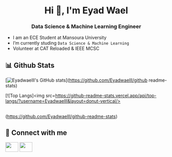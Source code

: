 <h1 align="center">Hi 👋, I'm Eyad Wael </h1>
<h3 align="center"> Data Science & Machine Learning Engineer  </h3>

-  I am an ECE Student at Mansoura University
-  I’m currently studing `Data Science & Machine Learning `
-  Volunteer at CAT Reloaded & IEEE MCSC



## 📊 Github Stats

[![Eyadwaelll's GitHub stats](https://github-readme-stats.vercel.app/api?username=Eyadwaelll&show_icons=true&theme=radical)](https://github.com/Eyadwaelll/github readme-stats)

[![Top Langs]<img src=https://github-readme-stats.vercel.app/api/top-langs/?username=Eyadwaelll&layout=donut-vertical/> </p> <br/>(https://github.com/Eyadwaelll/github-readme-stats)
  
## 📩 Connect with me
<p align="left">
<a href="https://twitter.com/Eyadwae72180723" target="blank"><img align="center" src="https://cdn.jsdelivr.net/npm/simple-icons@3.0.1/icons/twitter.svg" alt="" height="30" width="40" /></a>
<a href="https://www.linkedin.com/in/eyad-wael-a699881b6/" target="blank"><img align="center" src="https://cdn.jsdelivr.net/npm/simple-icons@3.0.1/icons/linkedin.svg" alt="" height="30" width="40" /></a>
</p>
<!--
**Eyadwaelll/Eyadwaelll** is a ✨ _special_ ✨ repository because its `README.md` (this file) appears on your GitHub profile.

Here are some ideas to get you started:

- 🔭 I’m currently working on ...
- 🌱 I’m currently learning ...
- 👯 I’m looking to collaborate on ...
- 🤔 I’m looking for help with ...
- 💬 Ask me about ...
- 📫 How to reach me: ...
- 😄 Pronouns: ...
- ⚡ Fun fact: ...
-->
